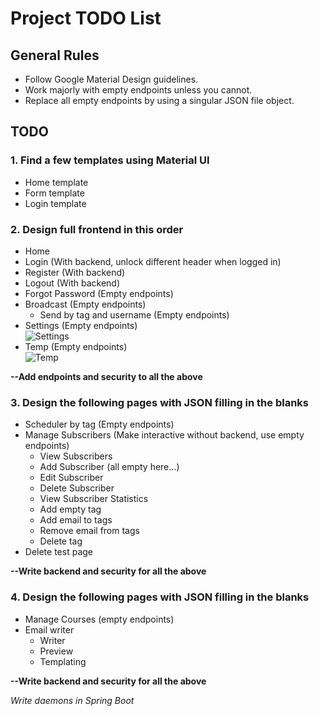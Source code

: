 # Project TODO List

## General Rules
- Follow Google Material Design guidelines.
- Work majorly with empty endpoints unless you cannot.
- Replace all empty endpoints by using a singular JSON file object.

## TODO

### 1. Find a few templates using Material UI
- Home template
- Form template
- Login template

### 2. Design full frontend in this order
- Home
- Login (With backend, unlock different header when logged in)
- Register (With backend)
- Logout (With backend)
- Forgot Password (Empty endpoints)
- Broadcast (Empty endpoints)
    - Send by tag and username (Empty endpoints)
- Settings (Empty endpoints) <br>
  ![Settings](https://i.imgur.com/7pQwyuk.png)
- Temp (Empty endpoints) <br>
  ![Temp](https://i.imgur.com/8hmCWqB.png)

**--Add endpoints and security to all the above**

### 3. Design the following pages with JSON filling in the blanks
- Scheduler by tag (Empty endpoints)
- Manage Subscribers (Make interactive without backend, use empty endpoints)
    - View Subscribers
    - Add Subscriber (all empty here...)
    - Edit Subscriber
    - Delete Subscriber
    - View Subscriber Statistics
    - Add empty tag
    - Add email to tags
    - Remove email from tags
    - Delete tag
- Delete test page

**--Write backend and security for all the above**

### 4. Design the following pages with JSON filling in the blanks
- Manage Courses (empty endpoints)
- Email writer
    - Writer
    - Preview
    - Templating

**--Write backend and security for all the above**

*Write daemons in Spring Boot*

